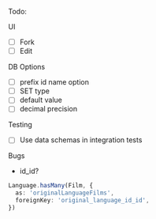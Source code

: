 Todo:

UI

- [ ] Fork
- [ ] Edit

DB Options

- [ ] prefix id name option
- [ ] SET type
- [ ] default value
- [ ] decimal precision

Testing

- [ ] Use data schemas in integration tests

Bugs

- id_id?

```ts
Language.hasMany(Film, {
  as: 'originalLanguageFilms',
  foreignKey: 'original_language_id_id',
})
```

